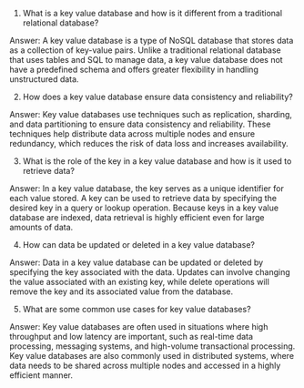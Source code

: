 1. What is a key value database and how is it different from a traditional relational database? 

Answer: A key value database is a type of NoSQL database that stores data as a collection of key-value pairs. Unlike a traditional relational database that uses tables and SQL to manage data, a key value database does not have a predefined schema and offers greater flexibility in handling unstructured data.

2. How does a key value database ensure data consistency and reliability? 

Answer: Key value databases use techniques such as replication, sharding, and data partitioning to ensure data consistency and reliability. These techniques help distribute data across multiple nodes and ensure redundancy, which reduces the risk of data loss and increases availability.

3. What is the role of the key in a key value database and how is it used to retrieve data? 

Answer: In a key value database, the key serves as a unique identifier for each value stored. A key can be used to retrieve data by specifying the desired key in a query or lookup operation. Because keys in a key value database are indexed, data retrieval is highly efficient even for large amounts of data.

4. How can data be updated or deleted in a key value database? 

Answer: Data in a key value database can be updated or deleted by specifying the key associated with the data. Updates can involve changing the value associated with an existing key, while delete operations will remove the key and its associated value from the database.

5. What are some common use cases for key value databases? 

Answer: Key value databases are often used in situations where high throughput and low latency are important, such as real-time data processing, messaging systems, and high-volume transactional processing. Key value databases are also commonly used in distributed systems, where data needs to be shared across multiple nodes and accessed in a highly efficient manner.